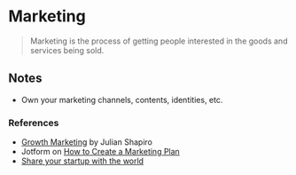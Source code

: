 # Marketing

> Marketing is the process of getting people interested in the goods and services being sold.

## Notes

- Own your marketing channels, contents, identities, etc.

### References

- [Growth Marketing](https://www.julian.com/guide/growth/) by Julian Shapiro
- Jotform on [How to Create a Marketing Plan](https://www.jotform.com/how-to-create-a-marketing-plan/)
- [Share your startup with the world](https://sizle.io/how-to-maximise-traffic-to-a-bootstrapped-product-hunt-launch/)

